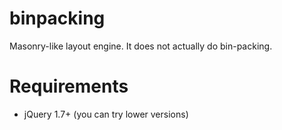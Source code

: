 binpacking
==========

Masonry-like layout engine. It does not actually do bin-packing.


Requirements
==========

* jQuery 1.7+ (you can try lower versions)